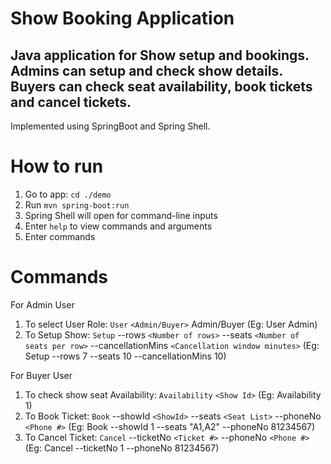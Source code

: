# Show Booking Application

Java application for Show setup and bookings. 
Admins can setup and check show details. Buyers can check seat availability, book tickets and cancel tickets. 
---- 
Implemented using SpringBoot and Spring Shell. 

# How to run

1. Go to app: `cd ./demo`
3. Run `mvn spring-boot:run`
4. Spring Shell will open for command-line inputs 
5. Enter `help` to view commands and arguments
6. Enter commands


# Commands 

For Admin User 
1. To select User Role: `User` `<Admin/Buyer>` Admin/Buyer (Eg: User Admin)
2. To Setup Show: `Setup` --rows `<Number of rows>` --seats `<Number of seats per row>` --cancellationMins `<Cancellation window minutes>` (Eg: Setup --rows 7 --seats 10 --cancellationMins 10)

For Buyer User 
1. To check show seat Availability: `Availability` `<Show Id>` (Eg: Availability 1)
2. To Book Ticket: `Book` --showId `<ShowId>` --seats `<Seat List>` --phoneNo `<Phone #>` (Eg: Book --showId 1 --seats "A1,A2" --phoneNo 81234567)
3. To Cancel Ticket: `Cancel` --ticketNo `<Ticket #>` --phoneNo `<Phone #>` (Eg: Cancel --ticketNo 1 --phoneNo 81234567)
